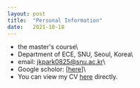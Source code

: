 ```yaml
---
layout: post
title:  "Personal Information"
date:   2021-10-18
---
```

- the master's course\\
- Department of ECE, SNU, Seoul, Korea\\
- email: jkpark0825@snu.ac.kr\\
- Google scholor: [[here](https://scholar.google.com/citations?user=anUxIqcAAAAJ&hl=ko)]\\
- You can view my CV [here]({{https://github.com/jkpark0825/jkpark0825.github.io}}CV.pdf) directly.

